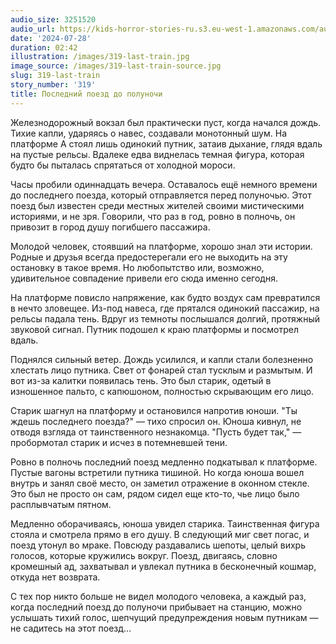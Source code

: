 ```yaml
---
audio_size: 3251520
audio_url: https://kids-horror-stories-ru.s3.eu-west-1.amazonaws.com/audio/319-last-train.mp3
date: '2024-07-28'
duration: 02:42
illustration: /images/319-last-train.jpg
image_source: /images/319-last-train-source.jpg
slug: 319-last-train
story_number: '319'
title: Последний поезд до полуночи
---
```


Железнодорожный вокзал был практически пуст, когда начался дождь. Тихие капли, ударяясь о навес, создавали монотонный шум. На платформе А стоял лишь одинокий путник, затаив дыхание, глядя вдаль на пустые рельсы. Вдалеке едва виднелась темная фигура, которая будто бы пыталась спрятаться от холодной мороси.

Часы пробили одиннадцать вечера. Оставалось ещё немного времени до последнего поезда, который отправляется перед полуночью. Этот поезд был известен среди местных жителей своими мистическими историями, и не зря. Говорили, что раз в год, ровно в полночь, он привозит в город душу погибшего пассажира.

Молодой человек, стоявший на платформе, хорошо знал эти истории. Родные и друзья всегда предостерегали его не выходить на эту остановку в такое время. Но любопытство или, возможно, удивительное совпадение привели его сюда именно сегодня.

На платформе повисло напряжение, как будто воздух сам превратился в нечто зловещее. Из-под навеса, где прятался одинокий пассажир, на рельсы падала тень. Вдруг из темноты послышался долгий, протяжный звуковой сигнал. Путник подошел к краю платформы и посмотрел вдаль.

Поднялся сильный ветер. Дождь усилился, и капли стали болезненно хлестать лицо путника. Свет от фонарей стал тусклым и размытым. И вот из-за калитки появилась тень. Это был старик, одетый в изношенное пальто, с капюшоном, полностью скрывающим его лицо.

Старик шагнул на платформу и остановился напротив юноши. "Ты ждешь последнего поезда?" — тихо спросил он. Юноша кивнул, не отводя взгляда от таинственного незнакомца. "Пусть будет так," — пробормотал старик и исчез в потемневшей тени.

Ровно в полночь последний поезд медленно подкатывал к платформе. Пустые вагоны встретили путника тишиной. Но когда юноша вошел внутрь и занял своё место, он заметил отражение в оконном стекле. Это был не просто он сам, рядом сидел еще кто-то, чье лицо было расплывчатым пятном.

Медленно оборачиваясь, юноша увидел старика. Таинственная фигура стояла и смотрела прямо в его душу. В следующий миг свет погас, и поезд утонул во мраке. Повсюду раздавались шепоты, целый вихрь голосов, которые кружились вокруг. Поезд, двигаясь, словно кромешный ад, захватывал и увлекал путника в бесконечный кошмар, откуда нет возврата.

С тех пор никто больше не видел молодого человека, а каждый раз, когда последний поезд до полуночи прибывает на станцию, можно услышать тихий голос, шепчущий предупреждения новым путникам — не садитесь на этот поезд...
